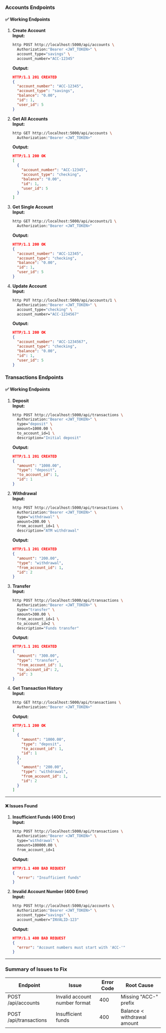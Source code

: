 ### **Accounts Endpoints**

#### ✅ **Working Endpoints**

1. **Create Account**  
   **Input:**

   ```bash
   http POST http://localhost:5000/api/accounts \
     Authorization:"Bearer <JWT_TOKEN>" \
     account_type="savings" \
     account_number="ACC-12345"
   ```

   **Output:**

   ```json
   HTTP/1.1 201 CREATED
   {
     "account_number": "ACC-12345",
     "account_type": "savings",
     "balance": "0.00",
     "id": 1,
     "user_id": 5
   }
   ```

2. **Get All Accounts**  
   **Input:**

   ```bash
   http GET http://localhost:5000/api/accounts \
     Authorization:"Bearer <JWT_TOKEN>"
   ```

   **Output:**

   ```json
   HTTP/1.1 200 OK
   [
     {
       "account_number": "ACC-12345",
       "account_type": "checking",
       "balance": "0.00",
       "id": 1,
       "user_id": 5
     }
   ]
   ```

3. **Get Single Account**  
   **Input:**

   ```bash
   http GET http://localhost:5000/api/accounts/1 \
     Authorization:"Bearer <JWT_TOKEN>"
   ```

   **Output:**

   ```json
   HTTP/1.1 200 OK
   {
     "account_number": "ACC-12345",
     "account_type": "checking",
     "balance": "0.00",
     "id": 1,
     "user_id": 5
   }
   ```

4. **Update Account**  
   **Input:**
   ```bash
   http PUT http://localhost:5000/api/accounts/1 \
     Authorization:"Bearer <JWT_TOKEN>" \
     account_type="checking" \
     account_number="ACC-1234567"
   ```
   **Output:**
   ```json
   HTTP/1.1 200 OK
   {
     "account_number": "ACC-1234567",
     "account_type": "checking",
     "balance": "0.00",
     "id": 1,
     "user_id": 5
   }
   ```

### **Transactions Endpoints**

#### ✅ **Working Endpoints**

1. **Deposit**  
   **Input:**

   ```bash
   http POST http://localhost:5000/api/transactions \
     Authorization:"Bearer <JWT_TOKEN>" \
     type="deposit" \
     amount=1000.00 \
     to_account_id=1 \
     description="Initial deposit"
   ```

   **Output:**

   ```json
   HTTP/1.1 201 CREATED
   {
     "amount": "1000.00",
     "type": "deposit",
     "to_account_id": 1,
     "id": 1
   }
   ```

2. **Withdrawal**  
   **Input:**

   ```bash
   http POST http://localhost:5000/api/transactions \
     Authorization:"Bearer <JWT_TOKEN>" \
     type="withdrawal" \
     amount=200.00 \
     from_account_id=1 \
     description="ATM withdrawal"
   ```

   **Output:**

   ```json
   HTTP/1.1 201 CREATED
   {
     "amount": "200.00",
     "type": "withdrawal",
     "from_account_id": 1,
     "id": 2
   }
   ```

3. **Transfer**  
   **Input:**

   ```bash
   http POST http://localhost:5000/api/transactions \
     Authorization:"Bearer <JWT_TOKEN>" \
     type="transfer" \
     amount=300.00 \
     from_account_id=1 \
     to_account_id=2 \
     description="Funds transfer"
   ```

   **Output:**

   ```json
   HTTP/1.1 201 CREATED
   {
     "amount": "300.00",
     "type": "transfer",
     "from_account_id": 1,
     "to_account_id": 2,
     "id": 3
   }
   ```

4. **Get Transaction History**  
   **Input:**
   ```bash
   http GET http://localhost:5000/api/transactions \
     Authorization:"Bearer <JWT_TOKEN>"
   ```
   **Output:**
   ```json
   HTTP/1.1 200 OK
   [
     {
       "amount": "1000.00",
       "type": "deposit",
       "to_account_id": 1,
       "id": 1
     },
     {
       "amount": "200.00",
       "type": "withdrawal",
       "from_account_id": 1,
       "id": 2
     }
   ]
   ```

---

#### ❌ **Issues Found**

1. **Insufficient Funds (400 Error)**  
   **Input:**

   ```bash
   http POST http://localhost:5000/api/transactions \
     Authorization:"Bearer <JWT_TOKEN>" \
     type="withdrawal" \
     amount=100000.00 \
     from_account_id=1
   ```

   **Output:**

   ```json
   HTTP/1.1 400 BAD REQUEST
   {
     "error": "Insufficient funds"
   }
   ```

2. **Invalid Account Number (400 Error)**  
   **Input:**
   ```bash
   http POST http://localhost:5000/api/accounts \
     Authorization:"Bearer <JWT_TOKEN>" \
     account_type="savings" \
     account_number="INVALID-123"
   ```
   **Output:**
   ```json
   HTTP/1.1 400 BAD REQUEST
   {
     "error": "Account numbers must start with 'ACC-'"
   }
   ```

---

### **Summary of Issues to Fix**

| Endpoint               | Issue                         | Error Code | Root Cause                  |
| ---------------------- | ----------------------------- | ---------- | --------------------------- |
| POST /api/accounts     | Invalid account number format | 400        | Missing "ACC-" prefix       |
| POST /api/transactions | Insufficient funds            | 400        | Balance < withdrawal amount |
